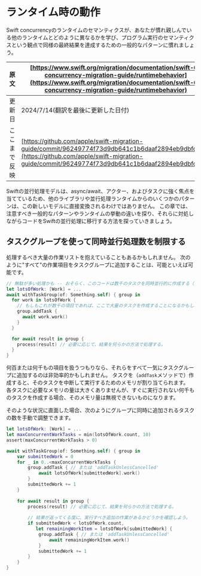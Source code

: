 # ランタイム時の動作


Swift concurrencyのランタイムのセマンティクスが、あなたが慣れ親しんでいる他のランタイムとどのように異なるかを学び、プログラム実行のセマンティクスという観点で同様の最終結果を達成するための一般的なパターンに慣れましょう。

|原文|[https://www.swift.org/migration/documentation/swift-6-concurrency-migration-guide/runtimebehavior](https://www.swift.org/migration/documentation/swift-6-concurrency-migration-guide/runtimebehavior)|
|---|---|
|更新日|2024/7/14(翻訳を最後に更新した日付)|
|ここまで反映|[https://github.com/apple/swift-migration-guide/commit/96249774f73d9db641c1b6daaf2894eb9dbfc63b](https://github.com/apple/swift-migration-guide/commit/96249774f73d9db641c1b6daaf2894eb9dbfc63b)|

Swiftの並行処理モデルは、async/await、アクター、およびタスクに強く焦点を当てているため、他のライブラリや並行処理ランタイムからのいくつかのパターンは、この新しいモデルに直接変換されるわけではありません。
この章では、注意すべき一般的なパターンやランタイムの挙動の違いを探り、それらに対処しながらコードをSwiftの並行処理に移行する方法を探っていきましょう。

## タスクグループを使って同時並行処理数を制限する

処理するべき大量の作業リストを抱えていることもあるかもしれません。
次のように"すべて"の作業項目をタスクグループに追加することは、可能といえば可能です。

```swift
// 無駄が多い処理かも -- おそらく、このコードは数千のタスクを同時並行的に作成する（？！）
let lotsOfWork: [Work] = ...
await withTaskGroup(of: Something.self) { group in
  for work in lotsOfWork {
    // もしもこれが数千の項目であれば、ここで大量のタスクを作成することになるかもしれない。
    group.addTask {
      await work.work()
    }
  }

  for await result in group {
    process(result) // 必要に応じて、結果を何らかの方法で処理する。
  }
}
```

何百または何千もの項目を扱うつもりなら、それらをすべて一気にタスクグループに追加するのは非効率的かもしれません。
タスクを（`addTask`メソッドで）作成すると、そのタスクを中断して実行するためのメモリが割り当てられます。
各タスクに必要なメモリの量は大きくありませんが、すぐに実行されない何千ものタスクを作成する場合、そのメモリ量は無視できないものになります。

そのような状況に直面した場合、次のようにグループに同時に追加されるタスクの数を手動で調整できます。

```swift
let lotsOfWork: [Work] = ... 
let maxConcurrentWorkTasks = min(lotsOfWork.count, 10)
assert(maxConcurrentWorkTasks > 0)

await withTaskGroup(of: Something.self) { group in
    var submittedWork = 0
    for _ in 0..<maxConcurrentWorkTasks {
        group.addTask { // または 'addTaskUnlessCancelled'
            await lotsOfWork[submittedWork].work() 
        }
        submittedWork += 1
    }
    
    for await result in group {
        process(result) // 必要に応じて、結果を何らかの方法で処理する。
    
        // 結果が返ってくる度に、実行すべき追加の作業があるかどうかを確認しよう。
        if submittedWork < lotsOfWork.count, 
           let remainingWorkItem = lotsOfWork[submittedWork] {
            group.addTask { // または 'addTaskUnlessCancelled'
                await remainingWorkItem.work() 
            }  
            submittedWork += 1
        }
    }
}
```